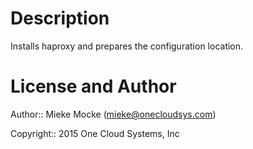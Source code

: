 Description
===========

Installs haproxy and prepares the configuration location.

License and Author
==================

Author:: Mieke Mocke (<mieke@onecloudsys.com>)

Copyright:: 2015 One Cloud Systems, Inc
